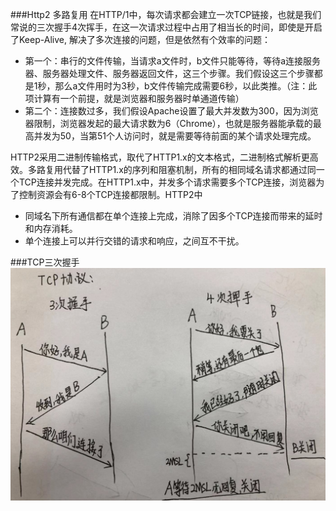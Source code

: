 ###Http2 多路复用
在HTTP/1中，每次请求都会建立一次TCP链接，也就是我们常说的三次握手4次挥手，在这一次请求过程中占用了相当长的时间，即使是开启了Keep-Alive, 解决了多次连接的问题，但是依然有个效率的问题：  
  - 第一个：串行的文件传输，当请求a文件时，b文件只能等待，等待a连接服务器、服务器处理文件、服务器返回文件，这三个步骤。我们假设这三个步骤都是1秒，那么a文件用时为3秒，b文件传输完成需要6秒，以此类推。（注：此项计算有一个前提，就是浏览器和服务器时单通道传输）
  - 第二个：连接数过多，我们假设Apache设置了最大并发数为300，因为浏览器限制，浏览器发起的最大请求数为6（Chrome），也就是服务器能承载的最高并发为50，当第51个人访问时，就是需要等待前面的某个请求处理完成。

HTTP2采用二进制传输格式，取代了HTTP1.x的文本格式，二进制格式解析更高效。多路复用代替了HTTP1.x的序列和阻塞机制，所有的相同域名请求都通过同一个TCP连接并发完成。在HTTP1.x中，并发多个请求需要多个TCP连接，浏览器为了控制资源会有6-8个TCP连接都限制。HTTP2中  
  - 同域名下所有通信都在单个连接上完成，消除了因多个TCP连接而带来的延时和内存消耗。  
  - 单个连接上可以并行交错的请求和响应，之间互不干扰。

###TCP三次握手
![TCP](./img/Tcp.jpg)